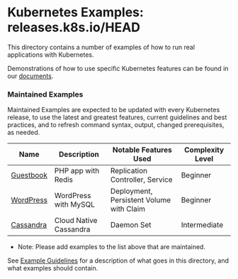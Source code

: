 # Kubernetes Examples: releases.k8s.io/HEAD

This directory contains a number of examples of how to run
real applications with Kubernetes.

Demonstrations of how to use specific Kubernetes features can be found in our [documents](https://kubernetes.io/docs/).


### Maintained Examples

Maintained Examples are expected to be updated with every Kubernetes
release, to use the latest and greatest features, current guidelines
and best practices, and to refresh command syntax, output, changed
prerequisites, as needed.

|Name | Description | Notable Features Used | Complexity Level|
------------- | ------------- | ------------ | ------------ | 
|[Guestbook](guestbook/) | PHP app with Redis | Replication Controller, Service | Beginner |
|[WordPress](mysql-wordpress-pd/) | WordPress with MySQL | Deployment, Persistent Volume with Claim | Beginner|
|[Cassandra](storage/cassandra/) | Cloud Native Cassandra | Daemon Set | Intermediate 

* Note: Please add examples to the list above that are maintained.

See [Example Guidelines](guidelines.md) for a description of what goes
in this directory, and what examples should contain.
